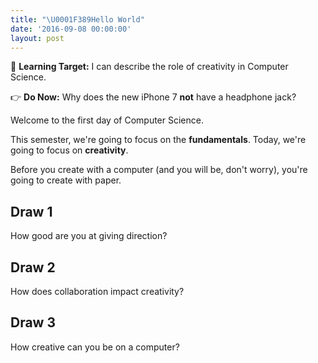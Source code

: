 ```yaml
---
title: "\U0001F389Hello World"
date: '2016-09-08 00:00:00'
layout: post
---
```


🎯 **Learning Target:** I can describe the role of creativity in Computer Science.

👉 **Do Now:** Why does the new iPhone 7 **not** have a headphone jack?

Welcome to the first day of Computer Science.

This semester, we're going to focus on the **fundamentals**. Today, we're going to focus on **creativity**.

Before you create with a computer (and you will be, don't worry), you're going to create with paper.

## Draw 1

How good are you at giving direction?

## Draw 2

How does collaboration impact creativity?

## Draw 3

How creative can you be on a computer?
